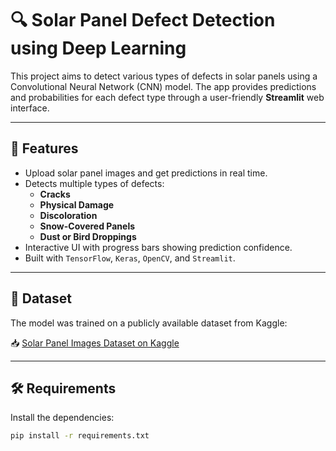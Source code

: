 # 🔍 Solar Panel Defect Detection using Deep Learning

This project aims to detect various types of defects in solar panels using a Convolutional Neural Network (CNN) model. The app provides predictions and probabilities for each defect type through a user-friendly **Streamlit** web interface.

---

## 🚀 Features

- Upload solar panel images and get predictions in real time.
- Detects multiple types of defects:
  - **Cracks**
  - **Physical Damage**
  - **Discoloration**
  - **Snow-Covered Panels**
  - **Dust or Bird Droppings**
- Interactive UI with progress bars showing prediction confidence.
- Built with `TensorFlow`, `Keras`, `OpenCV`, and `Streamlit`.

---

## 📂 Dataset

The model was trained on a publicly available dataset from Kaggle:

📥 [Solar Panel Images Dataset on Kaggle](https://www.kaggle.com/datasets/pythonafroz/solar-panel-images)

---


## 🛠️ Requirements

Install the dependencies:

```bash
pip install -r requirements.txt
